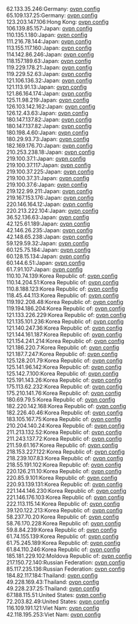 62.133.35.246:Germany: [ovpn config](vpn/62_133_35_246.ovpn)  
65.109.137.25:Germany: [ovpn config](vpn/65_109_137_25.ovpn)  
123.203.147.106:Hong Kong: [ovpn config](vpn/123_203_147_106.ovpn)  
106.139.85.157:Japan: [ovpn config](vpn/106_139_85_157.ovpn)  
110.135.1.180:Japan: [ovpn config](vpn/110_135_1_180.ovpn)  
111.216.78.144:Japan: [ovpn config](vpn/111_216_78_144.ovpn)  
113.155.117.160:Japan: [ovpn config](vpn/113_155_117_160.ovpn)  
114.142.86.246:Japan: [ovpn config](vpn/114_142_86_246.ovpn)  
118.157.189.63:Japan: [ovpn config](vpn/118_157_189_63.ovpn)  
119.229.178.21:Japan: [ovpn config](vpn/119_229_178_21.ovpn)  
119.229.52.63:Japan: [ovpn config](vpn/119_229_52_63.ovpn)  
121.106.136.32:Japan: [ovpn config](vpn/121_106_136_32.ovpn)  
121.113.91.13:Japan: [ovpn config](vpn/121_113_91_13.ovpn)  
121.86.164.174:Japan: [ovpn config](vpn/121_86_164_174.ovpn)  
125.11.98.219:Japan: [ovpn config](vpn/125_11_98_219.ovpn)  
126.103.142.162:Japan: [ovpn config](vpn/126_103_142_162.ovpn)  
126.12.43.63:Japan: [ovpn config](vpn/126_12_43_63.ovpn)  
180.147.137.82:Japan: [ovpn config](vpn/180_147_137_82.ovpn)  
180.147.137.82:Japan: [ovpn config](vpn/180_147_137_82.ovpn)  
180.198.4.60:Japan: [ovpn config](vpn/180_198_4_60.ovpn)  
180.29.93.73:Japan: [ovpn config](vpn/180_29_93_73.ovpn)  
182.169.176.70:Japan: [ovpn config](vpn/182_169_176_70.ovpn)  
210.253.238.18:Japan: [ovpn config](vpn/210_253_238_18.ovpn)  
219.100.37.1:Japan: [ovpn config](vpn/219_100_37_1.ovpn)  
219.100.37.117:Japan: [ovpn config](vpn/219_100_37_117.ovpn)  
219.100.37.225:Japan: [ovpn config](vpn/219_100_37_225.ovpn)  
219.100.37.31:Japan: [ovpn config](vpn/219_100_37_31.ovpn)  
219.100.37.6:Japan: [ovpn config](vpn/219_100_37_6.ovpn)  
219.122.99.211:Japan: [ovpn config](vpn/219_122_99_211.ovpn)  
219.167.153.176:Japan: [ovpn config](vpn/219_167_153_176.ovpn)  
220.146.164.12:Japan: [ovpn config](vpn/220_146_164_12.ovpn)  
220.213.222.104:Japan: [ovpn config](vpn/220_213_222_104.ovpn)  
36.52.136.63:Japan: [ovpn config](vpn/36_52_136_63.ovpn)  
42.125.61.189:Japan: [ovpn config](vpn/42_125_61_189.ovpn)  
42.146.26.235:Japan: [ovpn config](vpn/42_146_26_235.ovpn)  
42.148.65.238:Japan: [ovpn config](vpn/42_148_65_238.ovpn)  
59.129.59.32:Japan: [ovpn config](vpn/59_129_59_32.ovpn)  
60.125.75.184:Japan: [ovpn config](vpn/60_125_75_184.ovpn)  
60.128.15.134:Japan: [ovpn config](vpn/60_128_15_134.ovpn)  
60.144.6.51:Japan: [ovpn config](vpn/60_144_6_51.ovpn)  
61.7.91.107:Japan: [ovpn config](vpn/61_7_91_107.ovpn)  
110.10.74.139:Korea Republic of: [ovpn config](vpn/110_10_74_139.ovpn)  
110.14.204.51:Korea Republic of: [ovpn config](vpn/110_14_204_51.ovpn)  
110.8.188.123:Korea Republic of: [ovpn config](vpn/110_8_188_123.ovpn)  
118.45.44.113:Korea Republic of: [ovpn config](vpn/118_45_44_113.ovpn)  
119.192.208.48:Korea Republic of: [ovpn config](vpn/119_192_208_48.ovpn)  
119.194.186.204:Korea Republic of: [ovpn config](vpn/119_194_186_204.ovpn)  
121.133.226.229:Korea Republic of: [ovpn config](vpn/121_133_226_229.ovpn)  
121.135.101.236:Korea Republic of: [ovpn config](vpn/121_135_101_236.ovpn)  
121.140.247.36:Korea Republic of: [ovpn config](vpn/121_140_247_36.ovpn)  
121.144.161.187:Korea Republic of: [ovpn config](vpn/121_144_161_187.ovpn)  
121.154.241.214:Korea Republic of: [ovpn config](vpn/121_154_241_214.ovpn)  
121.186.220.7:Korea Republic of: [ovpn config](vpn/121_186_220_7.ovpn)  
121.187.7.247:Korea Republic of: [ovpn config](vpn/121_187_7_247.ovpn)  
125.128.201.79:Korea Republic of: [ovpn config](vpn/125_128_201_79.ovpn)  
125.141.96.142:Korea Republic of: [ovpn config](vpn/125_141_96_142.ovpn)  
125.142.7.100:Korea Republic of: [ovpn config](vpn/125_142_7_100.ovpn)  
125.191.143.26:Korea Republic of: [ovpn config](vpn/125_191_143_26.ovpn)  
175.113.62.232:Korea Republic of: [ovpn config](vpn/175_113_62_232.ovpn)  
175.210.141.76:Korea Republic of: [ovpn config](vpn/175_210_141_76.ovpn)  
180.69.79.5:Korea Republic of: [ovpn config](vpn/180_69_79_5.ovpn)  
182.220.142.168:Korea Republic of: [ovpn config](vpn/182_220_142_168.ovpn)  
182.226.40.46:Korea Republic of: [ovpn config](vpn/182_226_40_46.ovpn)  
183.105.167.75:Korea Republic of: [ovpn config](vpn/183_105_167_75.ovpn)  
210.204.140.24:Korea Republic of: [ovpn config](vpn/210_204_140_24.ovpn)  
211.213.132.52:Korea Republic of: [ovpn config](vpn/211_213_132_52.ovpn)  
211.243.137.72:Korea Republic of: [ovpn config](vpn/211_243_137_72.ovpn)  
211.59.61.167:Korea Republic of: [ovpn config](vpn/211_59_61_167.ovpn)  
218.153.227.122:Korea Republic of: [ovpn config](vpn/218_153_227_122.ovpn)  
218.239.107.83:Korea Republic of: [ovpn config](vpn/218_239_107_83.ovpn)  
218.55.191.102:Korea Republic of: [ovpn config](vpn/218_55_191_102.ovpn)  
220.126.211.10:Korea Republic of: [ovpn config](vpn/220_126_211_10.ovpn)  
220.85.9.101:Korea Republic of: [ovpn config](vpn/220_85_9_101.ovpn)  
220.93.139.131:Korea Republic of: [ovpn config](vpn/220_93_139_131.ovpn)  
221.144.146.230:Korea Republic of: [ovpn config](vpn/221_144_146_230.ovpn)  
221.146.176.103:Korea Republic of: [ovpn config](vpn/221_146_176_103.ovpn)  
222.113.115.14:Korea Republic of: [ovpn config](vpn/222_113_115_14.ovpn)  
39.120.122.213:Korea Republic of: [ovpn config](vpn/39_120_122_213.ovpn)  
58.237.70.20:Korea Republic of: [ovpn config](vpn/58_237_70_20.ovpn)  
58.76.170.228:Korea Republic of: [ovpn config](vpn/58_76_170_228.ovpn)  
59.8.84.239:Korea Republic of: [ovpn config](vpn/59_8_84_239.ovpn)  
61.74.155.139:Korea Republic of: [ovpn config](vpn/61_74_155_139.ovpn)  
61.75.245.189:Korea Republic of: [ovpn config](vpn/61_75_245_189.ovpn)  
61.84.110.246:Korea Republic of: [ovpn config](vpn/61_84_110_246.ovpn)  
185.181.229.102:Moldova Republic of: [ovpn config](vpn/185_181_229_102.ovpn)  
217.150.72.140:Russian Federation: [ovpn config](vpn/217_150_72_140.ovpn)  
85.117.235.136:Russian Federation: [ovpn config](vpn/85_117_235_136.ovpn)  
184.82.117.184:Thailand: [ovpn config](vpn/184_82_117_184.ovpn)  
49.228.169.43:Thailand: [ovpn config](vpn/49_228_169_43.ovpn)  
49.228.237.25:Thailand: [ovpn config](vpn/49_228_237_25.ovpn)  
67.188.115.51:United States: [ovpn config](vpn/67_188_115_51.ovpn)  
72.203.82.49:United States: [ovpn config](vpn/72_203_82_49.ovpn)  
116.109.191.121:Viet Nam: [ovpn config](vpn/116_109_191_121.ovpn)  
42.118.195.253:Viet Nam: [ovpn config](vpn/42_118_195_253.ovpn)  
